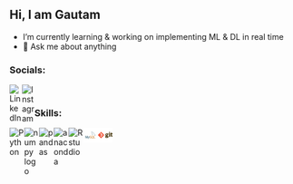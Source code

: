 ## Hi, I am Gautam  

- I’m currently learning & working on implementing ML & DL in real time 
- 💬 Ask me about anything 

### Socials:

[<img align="left" alt="LinkedIn" width="22px" src="https://cdn.jsdelivr.net/npm/simple-icons@v3/icons/linkedin.svg" />][linkedin]
[<img align="left" alt="Instagram" width="22px" src="https://cdn.jsdelivr.net/npm/simple-icons@v3/icons/instagram.svg" />][instagram]

<br />


### Skills:

<img align="left" alt="Python" width="26px" src="https://user-images.githubusercontent.com/26170477/90084032-d848b100-dd31-11ea-9018-76907100abf9.png" />
<img align ="left" alt="numpy logo" width="26px"src="https://user-images.githubusercontent.com/26170477/111142077-4b592500-85aa-11eb-9c28-6dfe635fba32.png">
<img align="left" alt="pandas" width="26px" src="https://user-images.githubusercontent.com/26170477/111142486-c15d8c00-85aa-11eb-85c8-212b30c30ead.png" />
<img align="left" alt="anaconda" width="26px" src="https://user-images.githubusercontent.com/26170477/111143442-cec74600-85ab-11eb-81a4-cb2839689250.png" />
<img align="left" alt="Rstudio" width="26px" src="https://user-images.githubusercontent.com/26170477/90042768-bc6ced00-dce8-11ea-8ded-2087b62a57d1.png" />
<img align="left" alt="MySQL" width="26px" src="https://raw.githubusercontent.com/github/explore/80688e429a7d4ef2fca1e82350fe8e3517d3494d/topics/mysql/mysql.png" />
<img align="left" alt="Git" width="26px" src="https://raw.githubusercontent.com/github/explore/80688e429a7d4ef2fca1e82350fe8e3517d3494d/topics/git/git.png" />

<br />
<br />

<br>

[linkedin]: https://linkedin.com/in/saigautamperi
[instagram]: https://instagram.com/theperiguy
